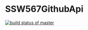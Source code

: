 # SSW567GithubApi
[![build status of master](https://travis-ci.org/capWailing/SSW567GithubApi.svg?branch=master)](https://travis-ci.org/capWailing/SSW567GithubApi)
